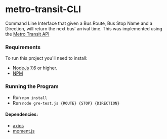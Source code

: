 # metro-transit-CLI

Command Line Interface that given a Bus Route, Bus Stop Name and a Direction, will return the next bus' arrival time.
This was implemented using the [Metro Transit API](http://svc.metrotransit.org/)

### Requirements
To run this project you'll need to install:
* [NodeJs](https://nodejs.org/en/) 7.6 or higher.
* [NPM](https://www.npmjs.com/get-npm)

### Running the Program
* Run `npm install`
* Run `node gre-test.js {ROUTE} {STOP} {DIRECTION}`

#### Dependencies:
* [axios](https://www.npmjs.com/package/axios)
* [moment.js](https://momentjs.com/)
